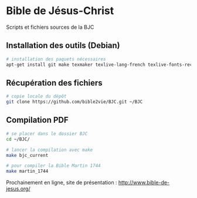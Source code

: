 Bible de Jésus-Christ
===

Scripts et fichiers sources de la BJC

## Installation des outils (Debian)

```bash
# installation des paquets nécessaires
apt-get install git make texmaker texlive-lang-french texlive-fonts-recommended texlive-xetex
```

## Récupération des fichiers

```bash
# copie locale du dépôt
git clone https://github.com/bible2vie/BJC.git ~/BJC
```

## Compilation PDF

```bash
# se placer dans le dossier BJC
cd ~/BJC/

# lancer la compilation avec make
make bjc_current

# pour compiler la Bible Martin 1744
make martin_1744
```
Prochainement en ligne, site de présentation : http://www.bible-de-jesus.org/
